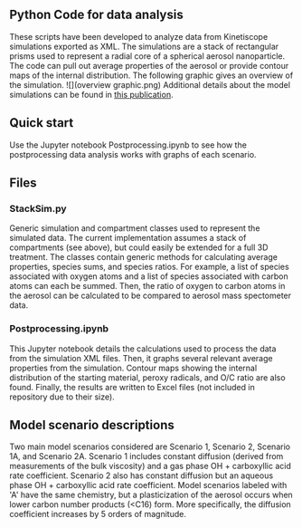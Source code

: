 ## Python Code for data analysis

These scripts have been developed to analyze data from Kinetiscope simulations exported as XML. 
The simulations are a stack of rectangular prisms used to represent a radial core of a spherical aerosol nanoparticle.
The code can pull out average properties of the aerosol or provide contour maps of the internal distribution. The following graphic gives an overview of the simulation. ![](overview graphic.png) Additional details about the model simulations can be found in [this publication](http://pubs.rsc.org/en/content/articlelanding/2017/cp/c7cp00696a#!divAbstract).

## Quick start

Use the Jupyter notebook Postprocessing.ipynb to see how the postprocessing data analysis works with graphs of each scenario.

## Files

### StackSim.py

Generic simulation and compartment classes used to represent the simulated data. The current implementation 
assumes a stack of compartments (see above), but could easily be extended for a full 3D treatment. The classes
contain generic methods for calculating average properties, species sums, and species ratios. For example,
a list of species associated with oxygen atoms and a list of species associated with carbon atoms can each be 
summed. Then, the ratio of oxygen to carbon atoms in the aerosol can be calculated to be compared to aerosol
mass spectometer data.

### Postprocessing.ipynb

This Jupyter notebook details the calculations used to process the data from the simulation XML files. Then, it graphs several relevant average properties from the simulation. Contour maps showing the internal distribution of the starting material, peroxy radicals, and O/C ratio are also found. Finally, the results are written to Excel files (not included in repository due to their size).

## Model scenario descriptions

Two main model scenarios considered are Scenario 1, Scenario 2, Scenario 1A, and Scenario 2A. Scenario 1 includes constant diffusion (derived from measurements of the bulk viscosity) and a gas phase OH + carboxyllic acid rate coefficient. Scenario 2 also has constant diffusion but an aqueous phase OH + carboxyllic acid rate coefficient. Model scenarios labeled with 'A' have the same chemistry, but a plasticization of the aerosol occurs when lower carbon number products (\<C16) form. More specifically, the diffusion coefficient increases by 5 orders of magnitude. 
